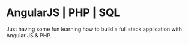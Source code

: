 # AngularJS | PHP | SQL 

Just having some fun learning how to build a full stack application with Angular JS & PHP. 